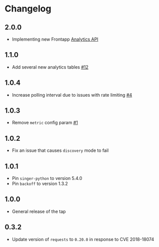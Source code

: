 # Changelog

## 2.0.0
  * Implementing new Frontapp [Analytics API](https://dev.frontapp.com/changelog/core-api-analytics-and-exports-updates)

## 1.1.0
  * Add several new analytics tables [#12](https://github.com/singer-io/tap-frontapp/pull/12)

## 1.0.4
  * Increase polling interval due to issues with rate limiting [#4](https://github.com/singer-io/tap-frontapp/pull/4)

## 1.0.3
  * Remove `metric` config param [#1](https://github.com/singer-io/tap-frontapp/pull/1)

## 1.0.2
  * Fix an issue that causes `discovery` mode to fail

## 1.0.1
  * Pin `singer-python` to version 5.4.0
  * Pin `backoff` to version 1.3.2

## 1.0.0
  * General release of the tap

## 0.3.2
  * Update version of `requests` to `0.20.0` in response to CVE 2018-18074
